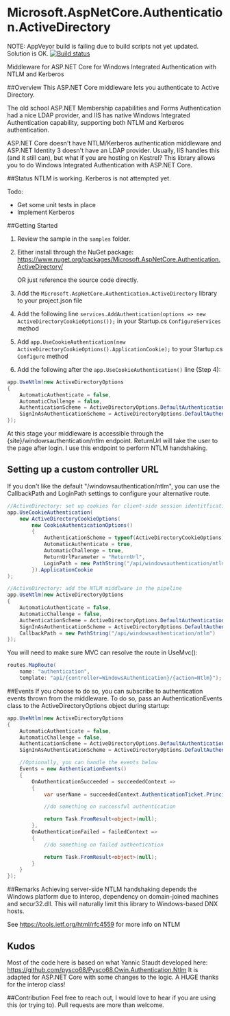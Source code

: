 # Microsoft.AspNetCore.Authentication.ActiveDirectory
NOTE: AppVeyor build is failing due to build scripts not yet updated. Solution is OK. [![Build status](https://ci.appveyor.com/api/projects/status/hhd468o15oct73sg?svg=true)](https://ci.appveyor.com/project/SharePointRadi/microsoft-aspnetcore-authentication-activedirector)

Middleware for ASP.NET Core for Windows Integrated Authentication with NTLM and Kerberos

##Overview
This ASP.NET Core middleware lets you authenticate to Active Directory. 

The old school ASP.NET Membership capabilities and Forms Authentication had a nice LDAP provider, and IIS has native Windows Integrated Authentication capability, supporting both NTLM and Kerberos authentication. 

ASP.NET Core doesn't have NTLM/Kerberos authentication middleware and ASP.NET Identity 3 doesn't have an LDAP provider. Usually, IIS handles this (and it still can), but what if you are hosting on Kestrel? This library allows you to do Windows Integrated Authentication with ASP.NET Core.

##Status
NTLM is working. Kerberos is not attempted yet. 

Todo:
- Get some unit tests in place
- Implement Kerberos

##Getting Started
1. Review the sample in the `samples` folder.
2. Either install through the NuGet package: https://www.nuget.org/packages/Microsoft.AspNetCore.Authentication.ActiveDirectory/

	OR just reference the source code directly.
3. Add the `Microsoft.AspNetCore.Authentication.ActiveDirectory` library to your project.json file
4. Add the following line `services.AddAuthentication(options => new ActiveDirectoryCookieOptions());` in your Startup.cs `ConfigureServices` method
5. Add `app.UseCookieAuthentication(new ActiveDirectoryCookieOptions().ApplicationCookie);` to your Startup.cs `Configure` method
6. Add the following after the `app.UseCookieAuthentication()` line (Step 4):

```cs            
app.UseNtlm(new ActiveDirectoryOptions
{
    AutomaticAuthenticate = false,
    AutomaticChallenge = false,
    AuthenticationScheme = ActiveDirectoryOptions.DefaultAuthenticationScheme,
    SignInAsAuthenticationScheme = ActiveDirectoryOptions.DefaultAuthenticationScheme,
});
```
At this stage your middleware is accessible through the {site}/windowsauthentication/ntlm endpoint. ReturnUrl will take the user to the page after login. I use this endpoint to perform NTLM handshaking.

## Setting up a custom controller URL
If you don't like the default "/windowsauthentication/ntlm", you can use the CallbackPath and LoginPath settings to configure your alternative route.

```cs
//ActiveDirectory: set up cookies for client-side session identitfication
app.UseCookieAuthentication(
    new ActiveDirectoryCookieOptions(
        new CookieAuthenticationOptions()
        {
            AuthenticationScheme = typeof(ActiveDirectoryCookieOptions).Namespace + ".Application",
            AutomaticAuthenticate = true,
            AutomaticChallenge = true,
            ReturnUrlParameter = "ReturnUrl",
            LoginPath = new PathString("/api/windowsauthentication/ntlm"),
        }).ApplicationCookie
);

//ActiveDirectory: add the NTLM middlware in the pipeline
app.UseNtlm(new ActiveDirectoryOptions
{
    AutomaticAuthenticate = false,
    AutomaticChallenge = false,
    AuthenticationScheme = ActiveDirectoryOptions.DefaultAuthenticationScheme,
    SignInAsAuthenticationScheme = ActiveDirectoryOptions.DefaultAuthenticationScheme,
    CallbackPath = new PathString("/api/windowsauthentication/ntlm")
});
```
You will need to make sure MVC can resolve the route in UseMvc():

```cs
routes.MapRoute(
    name: "authentication",
    template: "api/{controller=WindowsAuthentication}/{action=Ntlm}");
```

##Events
If you choose to do so, you can subscribe to authentication events thrown from the middleware. To do so, pass an AuthenticationEvents class to the ActiveDirectoryOptions object during startup:

```cs
app.UseNtlm(new ActiveDirectoryOptions
{
    AutomaticAuthenticate = false,
    AutomaticChallenge = false,
    AuthenticationScheme = ActiveDirectoryOptions.DefaultAuthenticationScheme,
    SignInAsAuthenticationScheme = ActiveDirectoryOptions.DefaultAuthenticationScheme,

    //Optionally, you can handle the events below
    Events = new AuthenticationEvents()
    {
        OnAuthenticationSucceeded = succeededContext =>
        {
            var userName = succeededContext.AuthenticationTicket.Principal.Identity.Name;

            //do something on successful authentication

            return Task.FromResult<object>(null);
        },
        OnAuthenticationFailed = failedContext =>
        {
            //do something on failed authentication

            return Task.FromResult<object>(null);
        }
    }
});
```

##Remarks
Achieving server-side NTLM handshaking depends the Windows platform due to interop, dependency on domain-joined machines and secur32.dll. This will naturally limit this library to Windows-based DNX hosts.

See https://tools.ietf.org/html/rfc4559 for more info on NTLM

## Kudos
Most of the code here is based on what Yannic Staudt developed here: https://github.com/pysco68/Pysco68.Owin.Authentication.Ntlm
It is adapted for ASP.NET Core with some changes to the logic. A HUGE thanks for the interop class!

##Contribution
Feel free to reach out, I would love to hear if you are using this (or trying to). Pull requests are more than welcome.

